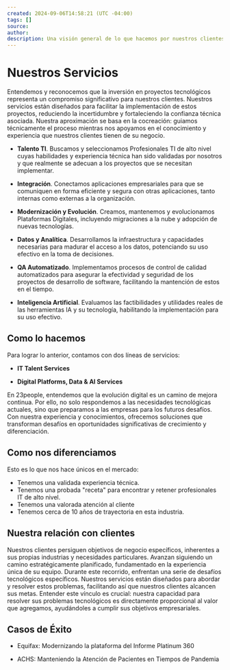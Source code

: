 ```yaml
---
created: 2024-09-06T14:58:21 (UTC -04:00)
tags: []
source: 
author: 
description: Una visión general de lo que hacemos por nuestros clientes y el valor real que generamos.
---
```


# Nuestros Servicios

Entendemos y reconocemos que la inversión en proyectos tecnológicos representa un compromiso significativo para nuestros clientes. Nuestros servicios están diseñados para facilitar la implementación de estos proyectos, reduciendo la incertidumbre y fortaleciendo la confianza técnica asociada. Nuestra aproximación se basa en la cocreación: guiamos técnicamente el proceso mientras nos apoyamos en el conocimiento y experiencia que nuestros clientes tienen de su negocio.

- **Talento TI**. Buscamos y seleccionamos Profesionales TI de alto nivel cuyas habilidades y experiencia técnica han sido validadas por nosotros y que realmente se adecuan a los proyectos que se necesitan implementar.

- **Integración**. Conectamos aplicaciones empresariales para que se comuniquen en forma eficiente y segura con otras aplicaciones, tanto internas como externas a la organización.

- **Modernización y Evolución**. Creamos, mantenemos y evolucionamos Plataformas Digitales, incluyendo migraciones a la nube y adopción de nuevas tecnologías.

- **Datos y Analítica**. Desarrollamos la infraestructura y capacidades necesarias para madurar el acceso a los datos, potenciando su uso efectivo en la toma de decisiones.

- **QA Automatizado**. Implementamos procesos de control de calidad automatizados para asegurar la efectividad y seguridad de los proyectos de desarrollo de software, facilitando la mantención de estos en el tiempo.

- **Inteligencia Artificial**. Evaluamos las factibilidades y utilidades reales de las herramientas IA y su tecnología, habilitando la implementación para su uso efectivo.

## Como lo hacemos

Para lograr lo anterior, contamos con dos líneas de servicios:

- **IT Talent Services**

- **Digital Platforms, Data & AI Services**

En 23people, entendemos que la evolución digital es un camino de mejora continua. Por ello, no solo respondemos a las necesidades tecnológicas actuales, sino que preparamos a las empresas para los futuros desafíos. Con nuestra experiencia y conocimientos, ofrecemos soluciones que transforman desafíos en oportunidades significativas de crecimiento y diferenciación.

## Como nos diferenciamos

Esto es lo que nos hace únicos en el mercado:

- Tenemos una validada experiencia técnica.
- Tenemos una probada "receta" para encontrar y retener profesionales IT de alto nivel.
- Tenemos una valorada atención al cliente
- Tenemos cerca de 10 años de trayectoria en esta industria.

## Nuestra relación con clientes

Nuestros clientes persiguen objetivos de negocio específicos, inherentes a sus propias industrias y necesidades particulares. Avanzan siguiendo un camino estratégicamente planificado, fundamentado en la experiencia única de su equipo. Durante este recorrido, enfrentan una serie de desafíos tecnológicos específicos. Nuestros servicios están diseñados para abordar y resolver estos problemas, facilitando así que nuestros clientes alcancen sus metas. Entender este vínculo es crucial: nuestra capacidad para resolver sus problemas tecnológicos es directamente proporcional al valor que agregamos, ayudándoles a cumplir sus objetivos empresariales.

## Casos de Éxito

- Equifax: Modernizando la plataforma del Informe Platinum 360

- ACHS: Manteniendo la Atención de Pacientes en Tiempos de Pandemia
